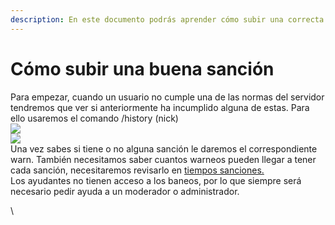 ```yaml
---
description: En este documento podrás aprender cómo subir una correcta sanción.
---
```


# Cómo subir una buena sanción

Para empezar, cuando un usuario no cumple una de las normas del servidor tendremos que ver si anteriormente ha incumplido alguna de estas. Para ello usaremos el comando /history (nick)\
![](https://lh5.googleusercontent.com/xXm4G1K2sAMfiYZ\_qweOuDtYRnElDb5B1v7PybCDRJ6GlhZGnmfofew\_CEmIeGQFUeWSFYVZbcxrSQxXKeCmtW1yABQt6fCeKdz7tzSvMRjntb43qmkukQWi3Y8ZAO2J-DnsQHfMJFO3cyUmAtbhjCi4rQ3sqkKEqCbGQjeaexHPoNeh9\_AjDnsgfeat)\
![](https://lh5.googleusercontent.com/bhDAjXkFHVxdRRjqWy15gVHqWejJQAb-iXQ2lsO92rh5vqe5pYgmElniplDv62tT5-xblhxKHJJBH3YBEjMvVSjwm3ode8yvgAkyDxQidb61AKIhfMfA\_OoXe2j26Z-ZYFS2EvjSWhfo0GRQxclWi8ebIruvL4zoG3MH9zsdrHiZADuiMX2JLUIE6vtU)\
Una vez sabes si tiene o no alguna sanción le daremos el correspondiente warn. También necesitamos saber cuantos warneos pueden llegar a tener cada sanción, necesitaremos revisarlo en [tiempos sanciones.](tiempos-sanciones.md)\
Los ayudantes no tienen acceso a los baneos, por lo que siempre será necesario pedir ayuda a un moderador o administrador.

\
